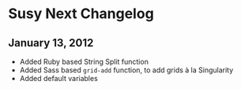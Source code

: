 Susy Next Changelog
==============================

January 13, 2012
------------------------------------

* Added Ruby based String Split function
* Added Sass based `grid-add` function, to add grids à la Singularity
* Added default variables